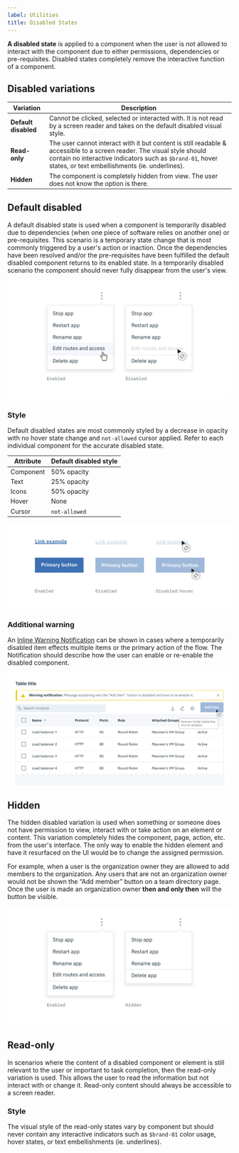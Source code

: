 ```yaml
---
label: Utilities
title: Disabled States
---
```


<page-intro>**A disabled state** is applied to a component when the user is not allowed to interact with the component due to either permissions, dependencies or pre-requisites. Disabled states completely remove the interactive function of a component.</page-intro>

## Disabled variations

| Variation | Description |
|-----------|-------------|
|**Default disabled**| Cannot be clicked, selected or interacted with. It is not read by a screen reader and takes on the default disabled visual style.|
|**Read-only**| The user cannot interact with it but content is still readable & accessible to a screen reader. The visual style should contain no interactive indicators such as `$brand-01`, hover states, or text embellishments (ie. underlines).|
|**Hidden**| The component is completely hidden from view. The user does not know the option is there.|


## Default disabled
A default disabled state is used when a component is temporarily disabled due to dependencies (when one piece of software relies on another one) or pre-requisites. This scenario is a temporary state change that is most commonly triggered by a user's action or inaction. Once the dependencies have been resolved and/or the pre-requisites have been fulfilled the default disabled component returns to its enabled state. In a temporarily disabled scenario the component should never fully disappear from the user's view.

![Default disabled example on the right](images/disabled-1.png)

### Style
Default disabled states are most commonly styled by a decrease in opacity with no hover state change and `not-allowed` cursor applied. Refer to each individual component for the accurate disabled state.

| Attribute | Default disabled style |
|-----------|----------------|
| Component | 50% opacity
| Text | 25% opacity |
| Icons | 50% opacity |
| Hover | None |
| Cursor | `not-allowed` |

![Default disabled style examples](images/disabled-2.png)


### Additional warning
An [Inline Warning Notification](http://carbondesignsystem.com/components/notification/code) can be shown in cases where a temporarily disabled item effects multiple items or the primary action of the flow. The Notification should describe how the user can enable or re-enable the disabled component.


![Additional warning with default disabled example](images/disabled-3.png)


## Hidden

The hidden disabled variation is used when something or someone does not have permission to view, interact with or take action on an element or content. This variation completely hides the component, page, action, etc. from the user's interface. The only way to enable the hidden element and have it resurfaced on the UI would be to change the assigned permission.

For example, when a user is the organization owner they are allowed to add members to the organization. Any users that are not an organization owner would not be shown the “Add member” button on a team directory page. Once the user is made an organization owner **then and only then** will the button be visible.

![Example of hidden disabled content on the right](images/disabled-4.png)


## Read-only
In scenarios where the content of a disabled component or element is still relevant to the user or important to task completion, then the read-only variation is  used. This allows the user to read the information but not interact with or change it. Read-only content should always be accessible to a screen reader.

### Style
The visual style of the read-only states vary by component but should never contain any interactive indicators such as `$brand-01` color usage, hover states, or text embellishments (ie. underlines).

